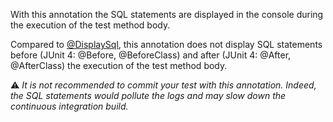 With this annotation the SQL statements are displayed in the console during the execution of the test method body. <br>

Compared to [@DisplaySql](./@DisplaySql), this annotation does not display SQL statements before (JUnit 4: @Before, @BeforeClass) and after (JUnit 4: @After, @AfterClass) the execution of the test method body. <br>

⚠️ *It is not recommended to commit your test with this annotation. Indeed, the SQL statements would pollute the logs and may slow down the continuous integration build.*